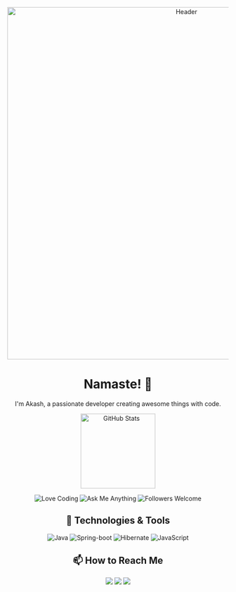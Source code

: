 <!-- Header -->
<p align="center">
  <img src="https://github.com/akkiePro/akkiePro/blob/main/assets/header.gif" alt="Header" width="800"/>
</p>

<!-- Introduction -->
<h1 align="center">Namaste! 🙏</h1>
<p align="center">I'm Akash, a passionate developer creating awesome things with code.</p>

<!-- Stats & Badges -->
<p align="center">
  <img src="https://github-readme-stats.vercel.app/api?username=akkiePro&count_private=true&show_icons=true&theme=radical" alt="GitHub Stats" height="170" />
<!--   <img src="https://github-readme-stats.vercel.app/api/top-langs/?username=akkiePro&layout=compact&theme=radical" alt="Top Languages" height="170" />
</p> -->

<p align="center">
  <!-- Add your own shields/badges here -->
  <img src="https://img.shields.io/badge/Love-Coding-red" alt="Love Coding">
  <img src="https://img.shields.io/badge/Ask%20Me-Anything-1abc9c" alt="Ask Me Anything">
  <img src="https://img.shields.io/badge/Followers-Welcome-brightgreen" alt="Followers Welcome">
</p>

<!-- Technologies -->
<h2 align="center">🚀 Technologies & Tools</h2>
<p align="center">
  <img src="https://img.shields.io/badge/java-333333?style=flat&logo=openjdk&logoColor=white" alt="Java">
  <img src="https://img.shields.io/badge/-springboot-333333?style=flat&logo=spring-boot&logoColor=white" alt="Spring-boot">
  <img src="https://img.shields.io/badge/-hibernate-333333?style=flat&logo=hibernate&logoColor=white" alt="Hibernate">
  <img src="https://img.shields.io/badge/-javascript-333333?style=flat&logo=javascript&logoColor=white" alt="JavaScript">
</p>

<!-- Connect with Me -->
<h2 align="center">📫 How to Reach Me</h2>
<p align="center">
  <a href="mailto:akashprajapati1849@gmail@example.com" alt="Email"><img src="https://img.shields.io/badge/Email-akashprajapati1849@gmail.com-red" /></a>
  <a href="https://www.linkedin.com/in/akash-prajapati-6378651b4/" alt="LinkedIn"><img src="https://img.shields.io/badge/LinkedIn-akash&#8208;prajapati&#8208;6378651b4-blue" /></a>
  <a href="https://twitter.com/akash1849" alt="Twitter"><img src="https://img.shields.io/badge/LinkedIn-akash1849-blue" /></a>
</p>
